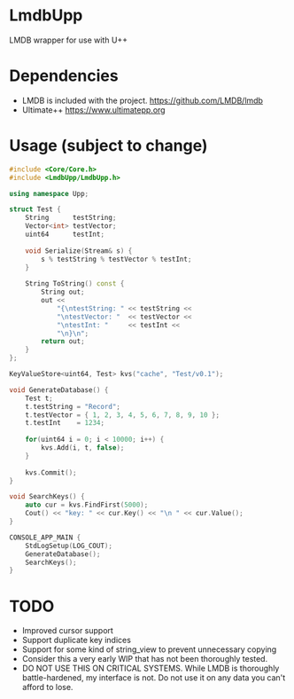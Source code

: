 # LmdbUpp
LMDB wrapper for use with U++ 

# Dependencies
* LMDB is included with the project. https://github.com/LMDB/lmdb
* Ultimate++ https://www.ultimatepp.org

# Usage (subject to change)

```C++
#include <Core/Core.h>
#include <LmdbUpp/LmdbUpp.h>

using namespace Upp;

struct Test {
    String      testString;
    Vector<int> testVector;
    uint64      testInt;
    
    void Serialize(Stream& s) {
        s % testString % testVector % testInt;
    }
    
    String ToString() const {
        String out;
        out <<
            "{\ntestString: " << testString <<
            "\ntestVector: "  << testVector <<
            "\ntestInt: "     << testInt <<
            "\n}\n";
        return out;
    }
};

KeyValueStore<uint64, Test> kvs("cache", "Test/v0.1");

void GenerateDatabase() {
    Test t;
    t.testString = "Record";
    t.testVector = { 1, 2, 3, 4, 5, 6, 7, 8, 9, 10 };
    t.testInt    = 1234;
    
    for(uint64 i = 0; i < 10000; i++) {
        kvs.Add(i, t, false);
    }
    
    kvs.Commit();
}

void SearchKeys() {
    auto cur = kvs.FindFirst(5000);
    Cout() << "key: " << cur.Key() << "\n " << cur.Value();
}

CONSOLE_APP_MAIN {
    StdLogSetup(LOG_COUT);
    GenerateDatabase();
    SearchKeys();
}
```

# TODO

* Improved cursor support
* Support duplicate key indices
* Support for some kind of string_view to prevent unnecessary copying
* Consider this a very early WIP that has not been thoroughly tested. 
* DO NOT USE THIS ON CRITICAL SYSTEMS. While LMDB is thoroughly battle-hardened, my interface is not. Do not use it on any data you can't afford to lose.

